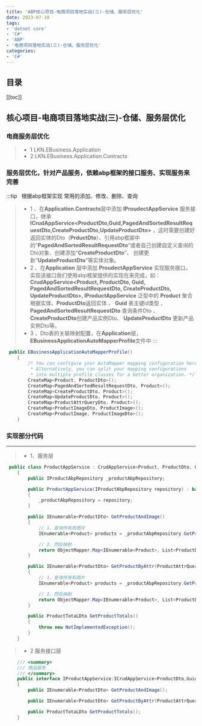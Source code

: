 ```yaml
---
title: 'ABP核心项目-电商项目落地实战(三)-仓储、服务层优化'
date: 2023-07-18
tags:
- 'dotnet core'
- 'C#'
- 'ABP'
- '电商项目落地实战(三)-仓储、服务层优化'
categories:
- 'C#'
---
```


## 目录
[[toc]]

## 核心项目-电商项目落地实战(三)-仓储、服务层优化
### 电商服务层优化
>* 1  LKN.EBusiness.Application
>* 2  LKN.EBusiness.Application.Contracts
### 服务层优化，针对产品服务，依赖abp框架的接口服务、实现服务来完善
:::tip &nbsp;
 根据abp框架实现 常用的添加、修改、删除、查询
>* 1 、在**Application.Contracts**层中添加 **IProudectAppService** 服务接口，继承**ICrudAppService<ProductDto,Guid,PagedAndSortedResultRequestDto,CreateProductDto,UpdateProductDto>** ，这时需要创建好返回实体的Dto（**PrductDto**）、引用abp框架中的“**PagedAndSortedResultRequestDto**”或者自己创建自定义查询的Dto对象、创建添加“**CreateProductDto**”、 创建更新“**UpdateProductDto**”等实体对象。
>* 2 、在**Application** 层中添加 **ProudectAppService** 实现服务接口，实现该接口我们使用abp框架提供的实现在来完成，如：**CrudAppService<Product, ProductDto, Guid, PagedAndSortedResultRequestDto, CreateProductDto, UpdateProductDto>, IProductAppService** 泛型中的 **Product** 聚合根据实体、**ProductDto**返回实体 、 **Guid** 表主键id类型 、**PagedAndSortedResultRequestDto** 查询条件Dto 、 **CreateProductDto**创建产品实例Dto、 **UpdateProductDto** 更新产品实例Dto等。
>* 3 、Dto表的关联映射配置，在**Application**层，**EBusinessApplicationAutoMapperProfile**文件中
:::

``` c#
 public EBusinessApplicationAutoMapperProfile()
    {
        /* You can configure your AutoMapper mapping configuration here.
         * Alternatively, you can split your mapping configurations
         * into multiple profile classes for a better organization. */
        CreateMap<Product, ProductDto>();
        CreateMap<PagedAndSortedResultRequestDto, Product>();
        CreateMap<CreateProductDto, Product>();
        CreateMap<UpdateProductDto, Product>();
        CreateMap<ProductAttrQueryDto, Product>();
        CreateMap<ProductImageDto, ProductImage>();
        CreateMap<ProductImage, ProductImageDto>();
    }
```
### 实现部分代码
---
>* 1、服务层
``` C#
 public class ProductAppService : CrudAppService<Product, ProductDto, Guid, PagedAndSortedResultRequestDto, CreateProductDto, UpdateProductDto>, IProductAppService
    {
        public IProductAbpRepository _productAbpRepository;

        public ProductAppService(IProductAbpRepository repository) : base(repository)
        {
            _productAbpRepository = repository;
        }

        public IEnumerable<ProductDto> GetProductAndImage()
        {
            // 1、查询所有和图片
            IEnumerable<Product> products = _productAbpRepository.GetProductAndImages();

            // 2、然后映射
            return ObjectMapper.Map<IEnumerable<Product>, List<ProductDto>>(products);
        }

        public IEnumerable<ProductDto> GetProductByAttr(ProductAttrQueryDto createProductDto)
        {
            // 1、查询所有和图片
            IEnumerable<Product> products = _productAbpRepository.GetProductByName(createProductDto.productName);

            // 2、然后映射
            return ObjectMapper.Map<IEnumerable<Product>, List<ProductDto>>(products);
        }

        public ProductTotaLDto GetProductTotals()
        {
            throw new NotImplementedException();
        }
    }
```
>* 2 服务接口层
``` C# 
    /// <summary>
    /// 商品服务
    /// </summary>
    public interface IProductAppService:ICrudAppService<ProductDto,Guid,PagedAndSortedResultRequestDto,CreateProductDto,UpdateProductDto>
    {
        public IEnumerable<ProductDto> GetProductAndImage();

        public IEnumerable<ProductDto> GetProductByAttr(ProductAttrQueryDto createProductDto);

        public ProductTotaLDto GetProductTotals();
    }
```




